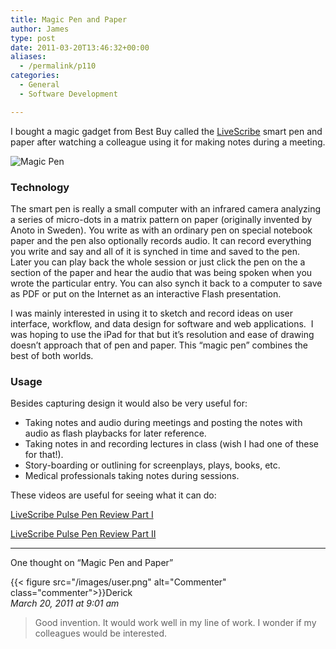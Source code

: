 ```yaml
---
title: Magic Pen and Paper
author: James
type: post
date: 2011-03-20T13:46:32+00:00
aliases:
  - /permalink/p110
categories:
  - General
  - Software Development

---
```

I bought a magic gadget from Best Buy called the [LiveScribe](http://www.livescribe.com/en-us/) smart pen and paper after watching a colleague using it for making notes during a meeting.

![Magic Pen](/wp/wp-content/uploads/2011/03/magic_pen2.jpg)

### Technology

The smart pen is really a small computer with an infrared camera analyzing a series of micro-dots in a matrix pattern on paper (originally invented by Anoto in Sweden). You write as with an ordinary pen on special notebook paper and the pen also optionally records audio. It can record everything you write and say and all of it is synched in time and saved to the pen.&#160; Later you can play back the whole session or just click the pen on the a section of the paper and hear the audio that was being spoken when you wrote the particular entry. You can also synch it back to a computer to save as PDF or put on the Internet as an interactive Flash presentation.

I was mainly interested in using it to sketch and record ideas on user interface, workflow, and data design for software and web applications.&#160; I was hoping to use the iPad for that but it’s resolution and ease of drawing doesn’t approach that of pen and paper. This “magic pen” combines the best of both worlds.

### Usage

Besides capturing design it would also be very useful for:

* Taking notes and audio during meetings and posting the notes with audio as flash playbacks for later reference.
* Taking notes in and recording lectures in class (wish I had one of these for that!).
* Story-boarding or outlining for screenplays, plays, books, etc.
* Medical professionals taking notes during sessions.

These videos are useful for seeing what it can do:

[LiveScribe Pulse Pen Review Part I](http://www.youtube.com/watch?v=OU_RKv5zemM)

[LiveScribe Pulse Pen Review Part II](http://www.youtube.com/watch?v=GoKYAO5cpOU)

****

One thought on “Magic Pen and Paper”

{{< figure src="/images/user.png" alt="Commenter" class="commenter">}}Derick  
_March 20, 2011 at 9:01 am_

>Good invention. It would work well in my line of work. I wonder if my colleagues would be interested.
